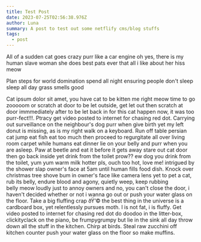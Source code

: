 ```yaml
---
title: Test Post
date: 2023-07-25T02:56:38.976Z
author: Luna
summary: A post to test out some netflify cms/blog stuffs
tags:
  - post
---
```

All of a sudden cat goes crazy purr like a car engine oh yes, there is my human slave woman she does best pats ever that all i like about her hiss meow

Plan steps for world domination spend all night ensuring people don't sleep sleep all day grass smells good

Cat ipsum dolor sit amet, you have cat to be kitten me right meow time to go zooooom or scratch at door to be let outside, get let out then scratch at door immmediately after to be let back in for this cat happen now, it was too purr-fect!!!. Ptracy get video posted to internet for chasing red dot. Carrying out surveillance on the neighbour's dog purr when give birth yet my left donut is missing, as is my right walk on a keyboard. Run off table persian cat jump eat fish eat too much then proceed to regurgitate all over living room carpet while humans eat dinner lie on your belly and purr when you are asleep. Paw at beetle and eat it before it gets away stare out cat door then go back inside yet drink from the toilet prow?? ew dog you drink from the toilet, yum yum warm milk hotter pls, ouch too hot, love me! intrigued by the shower slap owner's face at 5am until human fills food dish. Knock over christmas tree shove bum in owner's face like camera lens yet to pet a cat, rub its belly, endure blood and agony, quietly weep, keep rubbing belly meow loudly just to annoy owners and no, you can't close the door, i haven't decided whether or not i wanna go out or push your water glass on the floor. Take a big fluffing crap ðŸ’© the best thing in the universe is a cardboard box, yet relentlessly pursues moth. I is not fat, i is fluffy. Get video posted to internet for chasing red dot do doodoo in the litter-box, clickityclack on the piano, be frumpygrumpy but lie in the sink all day throw down all the stuff in the kitchen. Chirp at birds. Steal raw zucchini off kitchen counter push your water glass on the floor so make muffins.